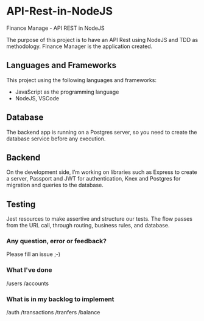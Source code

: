 # API-Rest-in-NodeJS
Finance Manage - API REST in NodeJS

The purpose of this project is to have an API Rest using NodeJS and TDD as methodology. Finance Manager is the application created.

## Languages and Frameworks
This project using the following languages and frameworks:
* JavaScript as the programming language
* NodeJS, VSCode

## Database
The backend app is running on a Postgres server, so you need to create the database service before any execution.

## Backend
On the development side, I’m working on libraries such as Express to create a server, Passport and JWT for authentication, Knex and Postgres for migration and queries to the database.

## Testing
Jest resources to make assertive and structure our tests. The flow passes from the URL call, through routing, business rules, and database.

### Any question, error or feedback?
Please fill an issue ;-)

### What I've done
/users
/accounts

### What is in my backlog to implement
/auth
/transactions
/tranfers
/balance
